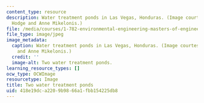 ```yaml
---
content_type: resource
description: Water treatment ponds in Las Vegas, Honduras. (Image courtesy of Matt
  Hodge and Anne Mikelonis.)
file: /media/courses/1-782-environmental-engineering-masters-of-engineering-project-fall-2007-spring-2008/418e19dca2209b9866a1fbb154225db8_1-782f07.jpg
file_type: image/jpeg
image_metadata:
  caption: Water treatment ponds in Las Vegas, Honduras. (Image courtesy of Matt Hodge
    and Anne Mikelonis.)
  credit: ''
  image-alt: Two water treatment ponds.
learning_resource_types: []
ocw_type: OCWImage
resourcetype: Image
title: Two water treatment ponds
uid: 418e19dc-a220-9b98-66a1-fbb154225db8
---
```

